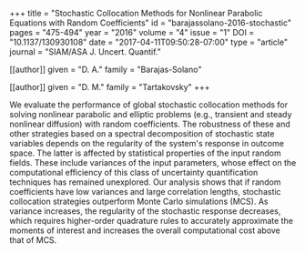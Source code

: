 +++
title   = "Stochastic Collocation Methods for Nonlinear Parabolic Equations with Random Coefficients"
id      = "barajassolano-2016-stochastic"
pages   = "475-494"
year    = "2016"
volume  = "4"
issue   = "1"
DOI     = "10.1137/130930108"
date    = "2017-04-11T09:50:28-07:00"
type    = "article"
journal = "SIAM/ASA J. Uncert. Quantif."

[[author]]
	given = "D. A."
	family = "Barajas-Solano"

[[author]]
	given = "D. M."
	family = "Tartakovsky"
+++

We evaluate the performance of global stochastic collocation methods for solving nonlinear parabolic and elliptic problems (e.g., transient and steady nonlinear diffusion) with random coefficients.  The robustness of these and other strategies based on a spectral decomposition of stochastic state variables depends on the regularity of the system's response in outcome space.  The latter is affected by statistical properties of the input random fields.  These include variances of the input parameters, whose effect on the computational efficiency of this class of uncertainty quantification techniques has remained unexplored.  Our analysis shows that if random coefficients have low variances and large correlation lengths, stochastic collocation strategies outperform Monte Carlo simulations (MCS).  As variance increases, the regularity of the stochastic response decreases, which requires higher-order quadrature rules to accurately approximate the moments of interest and increases the overall computational cost above that of MCS.
